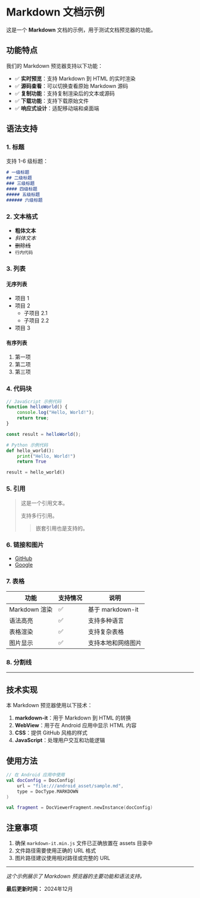 # Markdown 文档示例

这是一个 **Markdown** 文档的示例，用于测试文档预览器的功能。

## 功能特点

我们的 Markdown 预览器支持以下功能：

- ✅ **实时预览**：支持 Markdown 到 HTML 的实时渲染
- ✅ **源码查看**：可以切换查看原始 Markdown 源码
- ✅ **复制功能**：支持复制渲染后的文本或源码
- ✅ **下载功能**：支持下载原始文件
- ✅ **响应式设计**：适配移动端和桌面端

## 语法支持

### 1. 标题

支持 1-6 级标题：

```markdown
# 一级标题
## 二级标题
### 三级标题
#### 四级标题
##### 五级标题
###### 六级标题
```

### 2. 文本格式

- **粗体文本**
- *斜体文本*
- ~~删除线~~
- `行内代码`

### 3. 列表

#### 无序列表
- 项目 1
- 项目 2
  - 子项目 2.1
  - 子项目 2.2
- 项目 3

#### 有序列表
1. 第一项
2. 第二项
3. 第三项

### 4. 代码块

```javascript
// JavaScript 示例代码
function helloWorld() {
    console.log("Hello, World!");
    return true;
}

const result = helloWorld();
```

```python
# Python 示例代码
def hello_world():
    print("Hello, World!")
    return True

result = hello_world()
```

### 5. 引用

> 这是一个引用文本。
> 
> 支持多行引用。
> 
> > 嵌套引用也是支持的。

### 6. 链接和图片

- [GitHub](https://github.com)
- [Google](https://google.com)

### 7. 表格

| 功能 | 支持情况 | 说明 |
|------|----------|------|
| Markdown 渲染 | ✅ | 基于 markdown-it |
| 语法高亮 | ✅ | 支持多种语言 |
| 表格渲染 | ✅ | 支持复杂表格 |
| 图片显示 | ✅ | 支持本地和网络图片 |

### 8. 分割线

---

## 技术实现

本 Markdown 预览器使用以下技术：

1. **markdown-it**：用于 Markdown 到 HTML 的转换
2. **WebView**：用于在 Android 应用中显示 HTML 内容
3. **CSS**：提供 GitHub 风格的样式
4. **JavaScript**：处理用户交互和功能逻辑

## 使用方法

```kotlin
// 在 Android 应用中使用
val docConfig = DocConfig(
    url = "file:///android_asset/sample.md",
    type = DocType.MARKDOWN
)

val fragment = DocViewerFragment.newInstance(docConfig)
```

## 注意事项

1. 确保 `markdown-it.min.js` 文件已正确放置在 assets 目录中
2. 文件路径需要使用正确的 URL 格式
3. 图片路径建议使用相对路径或完整的 URL

---

*这个示例展示了 Markdown 预览器的主要功能和语法支持。*

**最后更新时间：** 2024年12月

